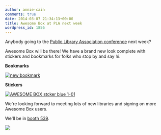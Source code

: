 ```yaml
---
author: annie-cain
comments: true
date: 2014-03-07 21:34:13+00:00
title: Awesome Box at PLA next week
wordpress_id: 1856
---
```


Anybody going to the [Public Library Association conference](http://www.placonference.org/) next week?

Awesome Box will be there! We have a brand new look complete with stickers and bookmarks for folks who stop by and say hi.

**Bookmarks**

[![new bookmark](http://librarylab.law.harvard.edu/blog/wp-content/uploads/2014/03/bookmark.png)](http://librarylab.law.harvard.edu/blog/wp-content/uploads/2014/03/bookmark.png)

**Stickers**

[![AWESOME BOX stcker blue 1-01](http://librarylab.law.harvard.edu/blog/wp-content/uploads/2014/03/AWESOME-BOX-stcker-blue-1-01.png)](http://librarylab.law.harvard.edu/blog/wp-content/uploads/2014/03/AWESOME-BOX-stcker-blue-1-01.png)

We're looking forward to meeting lots of new libraries and signing on more Awesome Box users.

We'll be in [booth 539](http://s36.a2zinc.net/clients/PLA2014/PLA2014/public/Booth.aspx?IndexInList=23&FromPage=ExhibitorList.aspx&ParentBoothID=&ListByBooth=true&BoothID=105893).

[![](http://placonference.org/wp-content/uploads/2013/05/PLA2014_exhibiting.jpg)](http://s36.a2zinc.net/clients/PLA2014/PLA2014/public/Booth.aspx?IndexInList=23&FromPage=ExhibitorList.aspx&ParentBoothID=&ListByBooth=true&BoothID=105893)
